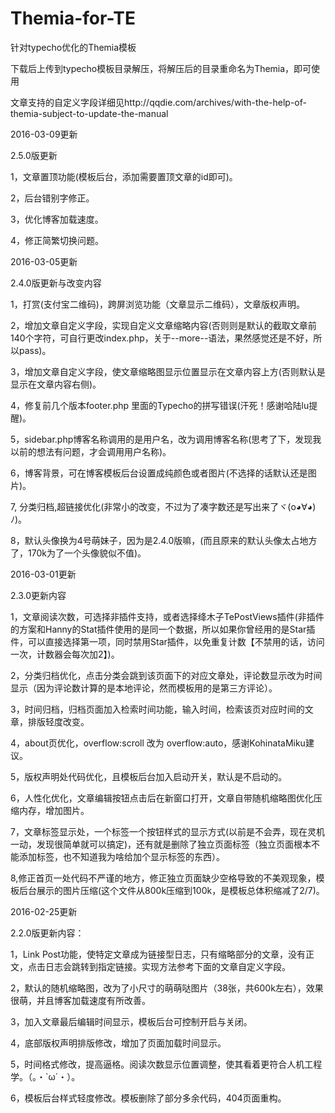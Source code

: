 # Themia-for-TE
针对typecho优化的Themia模板

下载后上传到typecho模板目录解压，将解压后的目录重命名为Themia，即可使用

文章支持的自定义字段详细见http://qqdie.com/archives/with-the-help-of-themia-subject-to-update-the-manual

2016-03-09更新

2.5.0版更新

1，文章置顶功能(模板后台，添加需要置顶文章的id即可)。

2，后台错别字修正。

3，优化博客加载速度。

4，修正简繁切换问题。

2016-03-05更新

2.4.0版更新与改变内容

1，打赏(支付宝二维码)，跨屏浏览功能（文章显示二维码），文章版权声明。

2，增加文章自定义字段，实现自定义文章缩略内容(否则则是默认的截取文章前140个字符，可自行更改index.php，关于--more--语法，果然感觉还是不好，所以pass)。

3，增加文章自定义字段，使文章缩略图显示位置显示在文章内容上方(否则默认是显示在文章内容右侧)。

4，修复前几个版本footer.php 里面的Typecho的拼写错误(汗死！感谢哈陆lu提醒)。

5，sidebar.php博客名称调用的是用户名，改为调用博客名称(思考了下，发现我以前的想法有问题，才会调用用户名称)。

6，博客背景，可在博客模板后台设置成纯颜色或者图片(不选择的话默认还是图片)。

7, 分类归档,超链接优化(非常小的改变，不过为了凑字数还是写出来了ヾ(o◕∀◕)ﾉ)。

8，默认头像换为4号萌妹子，因为是2.4.0版嘛，(而且原来的默认头像太占地方了，170k为了一个头像貌似不值)。

2016-03-01更新

2.3.0更新内容

1，文章阅读次数，可选择非插件支持，或者选择绛木子TePostViews插件(非插件的方案和Hanny的Stat插件使用的是同一个数据，所以如果你曾经用的是Star插件，可以直接选择第一项，同时禁用Star插件，以免重复计数【不禁用的话，访问一次，计数器会每次加2】)。

2，分类归档优化，点击分类会跳到该页面下的对应文章处，评论数显示改为时间显示（因为评论数计算的是本地评论，然而模板用的是第三方评论）。

3，时间归档，归档页面加入检索时间功能，输入时间，检索该页对应时间的文章，排版轻度改变。

4，about页优化，overflow:scroll 改为 overflow:auto，感谢KohinataMiku建议。

5，版权声明处代码优化，且模板后台加入启动开关，默认是不启动的。

6，人性化优化，文章编辑按钮点击后在新窗口打开，文章自带随机缩略图优化压缩内存，增加图片。

7，文章标签显示处，一个标签一个按钮样式的显示方式(以前是不会弄，现在灵机一动，发现很简单就可以搞定)，还有就是删除了独立页面标签（独立页面根本不能添加标签，也不知道我为啥给加个显示标签的东西）。

8,修正首页一处代码不严谨的地方，修正独立页面缺少空格导致的不美观现象，模板后台展示的图片压缩(这个文件从800k压缩到100k，是模板总体积缩减了2/7)。

2016-02-25更新

2.2.0版更新内容：

1，Link Post功能，使特定文章成为链接型日志，只有缩略部分的文章，没有正文，点击日志会跳转到指定链接。实现方法参考下面的文章自定义字段。

2，默认的随机缩略图，改为了小尺寸的萌萌哒图片（38张，共600k左右），效果很萌，并且博客加载速度有所改善。

3，加入文章最后编辑时间显示，模板后台可控制开启与关闭。

4，底部版权声明排版修改，增加了页面加载时间显示。

5，时间格式修改，提高逼格。阅读次数显示位置调整，使其看着更符合人机工程学。（。・`ω´・）。

6，模板后台样式轻度修改。模板删除了部分多余代码，404页面重构。


